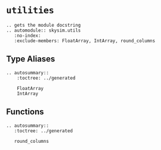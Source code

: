 # `utilities`

```{eval-rst}
.. gets the module docstring
.. automodule:: skysim.utils
   :no-index:
   :exclude-members: FloatArray, IntArray, round_columns
```

## Type Aliases

```{eval-rst}
.. autosummary::
    :toctree: ../generated

    FloatArray
    IntArray
```

## Functions

```{eval-rst}
.. autosummary::
   :toctree: ../generated

   round_columns
```
